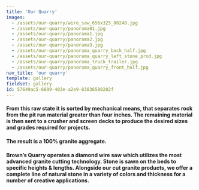 ```yaml
---
title: 'Our Quarry'
images:
  - /assets/our-quarry/wire_saw_656x325_00240.jpg
  - /assets/our-quarry/panorama01.jpg
  - /assets/our-quarry/panorama1.jpg
  - /assets/our-quarry/panorama2.jpg
  - /assets/our-quarry/panorama3.jpg
  - /assets/our-quarry/panorama_quarry_back_half.jpg
  - /assets/our-quarry/panorama_quarry_left_stone_prod.jpg
  - /assets/our-quarry/panorama_truck_trailer.jpg
  - /assets/our-quarry/panorama_quarry_front_half.jpg
nav_title: 'our quarry'
template: gallery
fieldset: gallery
id: 57649ac5-6899-403e-a2e9-83836580202f
---
```

<h4> From this raw state it is sorted by mechanical means, that separates rock from the pit run material greater than four inches. The remaining material is then sent to a crusher and screen decks to produce the desired sizes and grades required for projects.</h4>
<h4>The result is a 100% granite aggregate.</h4>
<h4>Brown&#8217;s Quarry operates a diamond wire saw which utilizes the most advanced granite cutting technology. Stone is sawn on the beds to specific heights &amp; lengths. Alongside our cut granite products, we offer a complete line of natural stone in a variety of colors and thickness for a number of creative applications.</h4>
<!--<p>
<img src="/assets/wire_saw_656x325_00240.jpg" class="oversized captioned" alt="Custom Build Diamond Wire Saw" data-action="zoom">
</p>
<div><a href="/assets/wire_saw_656x325_00240.jpg"><img src="/assets/wire_saw_656x325_00240.jpg" /></a><h4>Custom Build Diamond Wire Saw</h4></div>-->
